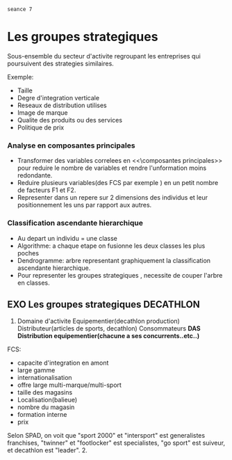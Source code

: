 `seance 7`
# Les groupes strategiques
Sous-ensemble du secteur d'activite regroupant les entreprises qui poursuivent des strategies similaires.

Exemple:
- Taille
- Degre d'integration verticale
- Reseaux de distribution utilises
- Image de marque
- Qualite des produits ou des services
- Politique de prix

### Analyse en composantes principales
- Transformer des variables correlees en <<\composantes principales>> pour reduire le nombre de variables et rendre l'unformation moins redondante.
- Reduire plusieurs variables(des FCS par exemple ) en un petit nombre de facteurs F1 et F2.
- Representer dans un repere sur 2 dimensions des individus et leur positionnement les uns par rapport aux autres.

### Classification ascendante hierarchique
- Au depart un individu = une classe
- Algorithme: a chaque etape on fusionne les deux classes les plus poches
- Dendrogramme: arbre representant graphiquement la classification ascendante hierarchique.
- Pour representer les groupes strategiques , necessite de couper l'arbre en classes.


## EXO Les groupes strategiques  DECATHLON
1. Domaine d'activite
Equipementier(decathlon production)
Distributeur(articles de sports, decathlon)
Consommateurs
**DAS Distribution equipementier(chacune a ses concurrents..etc..)**

  FCS:
  - capacite d'integration en amont
  - large gamme
  - internationalisation
  - offre large multi-marque/multi-sport
  - taille des magasins
  - Localisation(balieue)
  - nombre du magasin
  - formation interne
  - prix

Selon SPAD, on voit que "sport 2000" et "intersport" est generalistes franchises, "twinner" et "footlocker" est specialistes, "go sport" est suiveur, et decathlon est "leader".
2.
